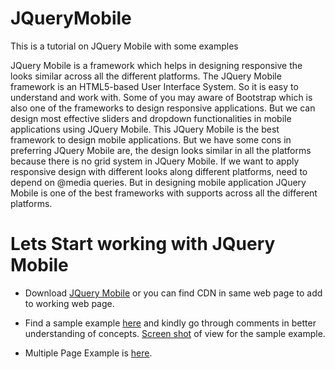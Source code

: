 # JQueryMobile
This is a tutorial on JQuery Mobile with some examples

JQuery Mobile is a framework which helps in designing responsive the looks similar across all the different platforms. The JQuery Mobile framework is an HTML5-based User Interface System. So it is easy to understand and work with. Some of you may aware of Bootstrap which is also one of the frameworks to design responsive applications. But we can design most effective sliders and dropdown functionalities in mobile applications using JQuery Mobile. This JQuery Mobile is the best framework to design mobile applications. But we have some cons in preferring JQuery Mobile are, the design looks similar in all the platforms because there is no grid system in JQuery Mobile. If we want to apply responsive design with different looks along different platforms, need to depend on @media queries. But in designing mobile application JQuery Mobile is one of the best frameworks with supports across all the different platforms. 


# Lets Start working with JQuery Mobile

- Download [JQuery Mobile](http://jquerymobile.com/download/) or you can find CDN in same web page to add to working web page.

- Find a sample example [here](sampleexample.html) and kindly go through comments in better understanding of concepts.  [Screen shot](https://github.com/ebinezerp/JQueryMobile/blob/master/images/sample.PNG) of view for the sample example.

- Multiple Page Example is [here](multiplepage.html).



